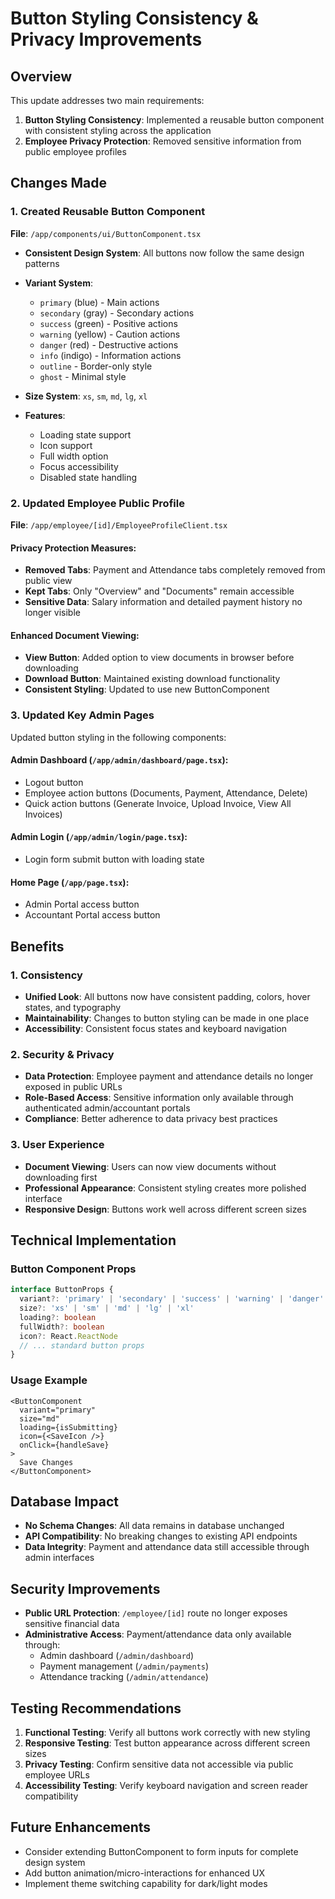 # Button Styling Consistency & Privacy Improvements

## Overview
This update addresses two main requirements:
1. **Button Styling Consistency**: Implemented a reusable button component with consistent styling across the application
2. **Employee Privacy Protection**: Removed sensitive information from public employee profiles

## Changes Made

### 1. Created Reusable Button Component
**File**: `/app/components/ui/ButtonComponent.tsx`

- **Consistent Design System**: All buttons now follow the same design patterns
- **Variant System**: 
  - `primary` (blue) - Main actions
  - `secondary` (gray) - Secondary actions  
  - `success` (green) - Positive actions
  - `warning` (yellow) - Caution actions
  - `danger` (red) - Destructive actions
  - `info` (indigo) - Information actions
  - `outline` - Border-only style
  - `ghost` - Minimal style

- **Size System**: `xs`, `sm`, `md`, `lg`, `xl`
- **Features**: 
  - Loading state support
  - Icon support
  - Full width option
  - Focus accessibility
  - Disabled state handling

### 2. Updated Employee Public Profile
**File**: `/app/employee/[id]/EmployeeProfileClient.tsx`

#### Privacy Protection Measures:
- **Removed Tabs**: Payment and Attendance tabs completely removed from public view
- **Kept Tabs**: Only "Overview" and "Documents" remain accessible
- **Sensitive Data**: Salary information and detailed payment history no longer visible

#### Enhanced Document Viewing:
- **View Button**: Added option to view documents in browser before downloading
- **Download Button**: Maintained existing download functionality
- **Consistent Styling**: Updated to use new ButtonComponent

### 3. Updated Key Admin Pages
Updated button styling in the following components:

#### Admin Dashboard (`/app/admin/dashboard/page.tsx`):
- Logout button
- Employee action buttons (Documents, Payment, Attendance, Delete)
- Quick action buttons (Generate Invoice, Upload Invoice, View All Invoices)

#### Admin Login (`/app/admin/login/page.tsx`):
- Login form submit button with loading state

#### Home Page (`/app/page.tsx`):
- Admin Portal access button
- Accountant Portal access button

## Benefits

### 1. Consistency
- **Unified Look**: All buttons now have consistent padding, colors, hover states, and typography
- **Maintainability**: Changes to button styling can be made in one place
- **Accessibility**: Consistent focus states and keyboard navigation

### 2. Security & Privacy
- **Data Protection**: Employee payment and attendance details no longer exposed in public URLs
- **Role-Based Access**: Sensitive information only available through authenticated admin/accountant portals
- **Compliance**: Better adherence to data privacy best practices

### 3. User Experience
- **Document Viewing**: Users can now view documents without downloading first
- **Professional Appearance**: Consistent styling creates more polished interface
- **Responsive Design**: Buttons work well across different screen sizes

## Technical Implementation

### Button Component Props
```typescript
interface ButtonProps {
  variant?: 'primary' | 'secondary' | 'success' | 'warning' | 'danger' | 'info' | 'outline' | 'ghost'
  size?: 'xs' | 'sm' | 'md' | 'lg' | 'xl'
  loading?: boolean
  fullWidth?: boolean
  icon?: React.ReactNode
  // ... standard button props
}
```

### Usage Example
```tsx
<ButtonComponent
  variant="primary"
  size="md"
  loading={isSubmitting}
  icon={<SaveIcon />}
  onClick={handleSave}
>
  Save Changes
</ButtonComponent>
```

## Database Impact
- **No Schema Changes**: All data remains in database unchanged
- **API Compatibility**: No breaking changes to existing API endpoints  
- **Data Integrity**: Payment and attendance data still accessible through admin interfaces

## Security Improvements
- **Public URL Protection**: `/employee/[id]` route no longer exposes sensitive financial data
- **Administrative Access**: Payment/attendance data only available through:
  - Admin dashboard (`/admin/dashboard`)
  - Payment management (`/admin/payments`) 
  - Attendance tracking (`/admin/attendance`)

## Testing Recommendations
1. **Functional Testing**: Verify all buttons work correctly with new styling
2. **Responsive Testing**: Test button appearance across different screen sizes
3. **Privacy Testing**: Confirm sensitive data not accessible via public employee URLs
4. **Accessibility Testing**: Verify keyboard navigation and screen reader compatibility

## Future Enhancements
- Consider extending ButtonComponent to form inputs for complete design system
- Add button animation/micro-interactions for enhanced UX
- Implement theme switching capability for dark/light modes
